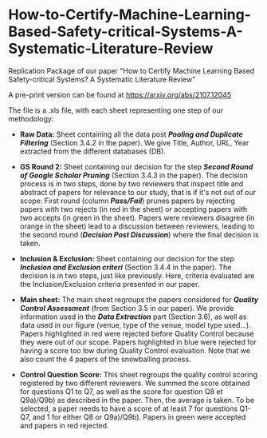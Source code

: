 # How-to-Certify-Machine-Learning-Based-Safety-critical-Systems-A-Systematic-Literature-Review
Replication Package of our paper "How to Certify Machine Learning Based Safety-critical Systems? A Systematic Literature Review"
 
A pre-print version can be found at https://arxiv.org/abs/2107.12045
 
The file is a .xls file, with each sheet representing one step of our methodology:
 
* **Raw Data:** Sheet containing all the data post ***Pooling and Duplicate Filtering*** (Section 3.4.2 in the paper). We give Title, Author, URL, Year extracted from the different databases (DB).
 
* **GS Round 2:** Sheet containing our decision for the step ***Second Round of Google Scholar Pruning*** (Section 3.4.3 in the paper). The decision process is in two steps, done by two reviewers that inspect title and abstract of papers for relevance to our study, that is if it's not out of our scope: First round (column ***Pass/Fail***) prunes papers by rejecting papers with two rejects (in red in the sheet) or accepting papers with two accepts (in green in the sheet). Papers were reviewers disagree (in orange in the sheet) lead to a discussion between reviewers, leading to the second round (***Decision Post Discussion***) where the final decision is taken.
 
* **Inclusion & Exclusion:** Sheet containing our decision for the step ***Inclusion and Exclusion criteri*** (Section 3.4.4 in the paper). The decision is in two steps, just like previously. Here, criteria evaluated are the Inclusion/Exclusion criteria presented in our paper.
 
* **Main sheet:** The main sheet regroups the papers considered for ***Quality Control Assessment*** (from Section 3.5 in our paper). We provide information used in the ***Data Extraction*** part (Section 3.6), as well as data used in our figure (venue, type of the venue, model type used...). Papers highlighted in red were rejected before Quality Control because they were out of our scope. Papers highlighted in blue were rejected for having a score too low during Quality Control evaluation. Note that we also count the 4 papers of the snowballing process.
 
* **Control Question Score:** This sheet regroups the quality control scoring registered by two different reviewers. We summed the score obtained for questions Q1 to Q7, as well as the score for question Q8 et Q9a)/Q9b) as described in the paper. Then, the average is taken. To be selected, a paper needs to have a score of at least 7 for questions Q1-Q7, and 1 for either Q8 or Q9a)/Q9b). Papers in green were accepted and papers in red rejected.
